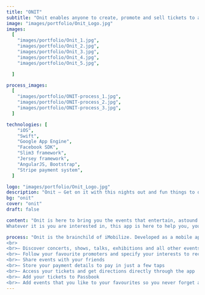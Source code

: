 ```yaml
---
title: "ONIT"
subtitle: "Onit enables anyone to create, promote and sell tickets to any event imaginable."
image: "images/portfolio/Onit_Logo.jpg"
images:
  [
    "images/portfolio/Onit_1.jpg",
    "images/portfolio/Onit_2.jpg",
    "images/portfolio/Onit_3.jpg",
    "images/portfolio/Onit_4.jpg",
    "images/portfolio/Onit_5.jpg",

  ]

process_images:
  [
    "images/portfolio/ONIT-process_1.jpg",
    "images/portfolio/ONIT-process_2.jpg",
    "images/portfolio/ONIT-process_3.jpg",
  ]

technologies: [
    "iOS",
    "Swift",
    "Google App Engine",
    "Facebook SDK",
    "Slim3 framework",
    "Jersey framework",
    "AngularJS, Bootstrap",
    "Stripe payment system",
  ]

logo: "images/portfolio/Onit_Logo.jpg"
description: "Onit – Get on it with this nights out and fun things to do, event discovery app. Onit enables anyone to create, promote, and sell tickets (coming soon) to any event imaginable, while also helping people discover and share events that match their passions. Whether you are an up and coming DJ trying to fill"
bg: "onit"
cover: "onit"
draft: false

content: "Onit is here to bring you the events that entertain, astound bewitch and dumbfound, make you laugh, make you cry, make you sing with your hands in the sky. If you are celebrating a birthday or becoming husband and wife, just won the league or bored of life. Whether you want a drink or fancy a bite, up until late or an early night, want something close by, or traveling afar, prefer standing in a field or sitting in a bar.
Whatever it is you are interested in, this app is here to help you, your friends and your family get on it!"

process: "Onit is the brainchild of iMobilize. Developed as a mobile app which gives the user to find events and promotions close to a user’s location. The website for Onit was built as an event management platform allowing event promotors to create and upload their event details. Once published, users following that event promoter or tagged as interested in those types of events would be notified. The event promoter could also sell tickets and manage their ticket sales from the website. Users could then purchase tickets and be checked in with an e-ticket they received on purchase. The platform rivalled eventbrite for its features but was aimed at nightlife and more niche events. The mobile app is available on Android and iOS devices. Some of the high level features are: 
<br>
<br>– Discover concerts, shows, talks, exhibitions and all other events your city has to offer – Browse events by location, category or keyword 
<br>– Follow your favourite promoters and specify your interests to receive personalised recommendations 
<br>– Share events with your friends 
<br>– Store your payment details to pay in just a few taps 
<br>– Access your tickets and get directions directly through the app 
<br>– Add your tickets to Passbook 
<br>– Add events that you like to your favourites so you never forget about them."
---
```

